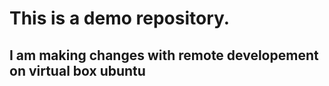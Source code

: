 # This is a demo repository.

## I am making changes with remote developement on virtual box ubuntu
